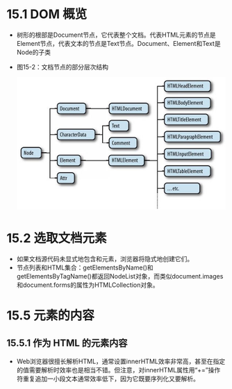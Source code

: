# 15.1 DOM 概览
- 树形的根部是Document节点，它代表整个文档。代表HTML元素的节点是Element节点，代表文本的节点是Text节点。Document、Element和Text是Node的子类
- 图15-2：文档节点的部分层次结构

  ![](../images/dom_level.jpg)

# 15.2 选取文档元素
- 如果文档源代码未显式地包含<head>和<body>元素，浏览器将隐式地创建它们。
- 节点列表和HTML集合：getElementsByName()和getElementsByTagName()都返回NodeList对象，而类似document.images和document.forms的属性为HTMLCollection对象。

# 15.5 元素的内容
## 15.5.1 作为 HTML 的元素内容
- Web浏览器很擅长解析HTML，通常设置innerHTML效率非常高，甚至在指定的值需要解析时效率也是相当不错。但注意，对innerHTML属性用“+=”操作符重复追加一小段文本通常效率低下，因为它既要序列化又要解析。